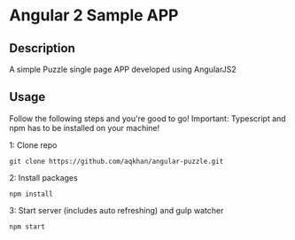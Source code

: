 # Angular 2 Sample APP

## Description
A simple Puzzle single page APP developed using AngularJS2
## Usage
Follow the following steps and you're good to go! Important: Typescript and npm has to be installed on your machine!

1: Clone repo
```
git clone https://github.com/aqkhan/angular-puzzle.git
```
2: Install packages
```
npm install
```
3: Start server (includes auto refreshing) and gulp watcher
```
npm start
```
